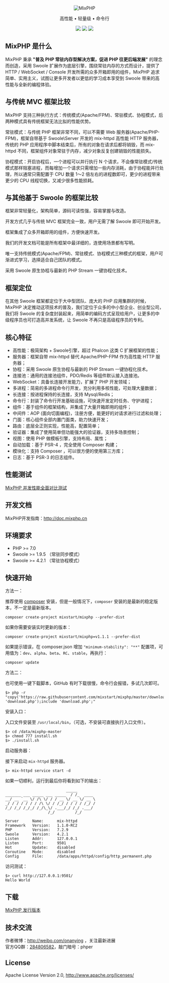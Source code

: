 <br>

<p align="center">
<img src="https://box.kancloud.cn/90f9b3c1d667aefa77b09ea1b7ffb054_120x120.png" alt="MixPHP">
</p>

<p align="center">高性能 • 轻量级 • 命令行</p>

<p align="center">
<img src="https://img.shields.io/badge/downloads-29k-green.svg">
<img src="https://img.shields.io/badge/platform-linux%20%7C%20win%20%7C%20osx-lightgrey.svg">
<img src="https://img.shields.io/badge/size-160%20KB-green.svg">
</p>

## MixPHP 是什么

MixPHP 秉承 **"普及 PHP 常驻内存型解决方案，促进 PHP 往更后端发展"** 的理念而创造，采用 Swoole 扩展作为底层引擎，围绕常驻内存的方式而设计，提供了 HTTP / WebSocket / Console 开发所需的众多开箱即用的组件，MixPHP 追求简单、实用主义，试图让更多开发者以更低的学习成本享受到 Swoole 带来的高性能与全新的编程体验。

## 与传统 MVC 框架比较

MixPHP 支持三种执行方式：传统模式(Apache/FPM)、常驻模式、协程模式，后两种模式具有传统框架无法比拟的性能优势。

常驻模式：与传统 PHP 框架非常不同，可以不需要 Web 服务器(Apache/PHP-FPM)，框架自带基于 Swoole\Server 开发的 mix-httpd 高性能 HTTP 服务器，传统的 PHP 应用程序中脚本结束后，所有的对象在请求后都将销毁，而 mix-httpd 不同，框架组件对象常驻于内存，减少对象反复创建销毁的性能损失。

协程模式：开启协程后，一个进程可以并行执行 N 个请求，不会像常驻模式/传统模式那样阻塞进程，而每增加一个请求只需增加一些内存消耗，由于协程能并行处理，所以通常只需配置于 CPU 数量 1～2 倍左右的进程数即可，更少的进程带来更少的 CPU 线程切换，又减少很多性能损耗。

## 与其他基于 Swoole 的框架比较

框架非常轻量化，架构简单，源码可读性强，容易掌握与改造。

开发方式几乎与传统 MVC 框架完全一致，用户无需了解 Swoole 即可开始开发。

框架集成了众多开箱即用的组件，方便快速开发。

我们的开发文档可能是所有框架中最详细的，连使用场景都有写明。

唯一支持传统模式(Apache/FPM)、常驻模式、协程模式三种模式的框架，用户可渐进式学习，选择适合自己团队的模式。

采用 Swoole 原生协程与最新的 PHP Stream 一键协程化技术。

## 框架定位

在其他 Swoole 框架都定位于大中型团队、庞大的 PHP 应用集群的时候，MixPHP 决定推动这项技术的普及，我们定位于众多的中小型企业、创业型公司，我们将 Swoole 的复杂度封装起来，用简单的编码方式呈现给用户，让更多的中级程序员也可打造高并发系统，让 Swoole 不再只是高级程序员的专利。

## 核心特征

* 高性能：极简架构 + Swoole引擎，超过 Phalcon 这类 C 扩展框架的性能；
* 服务器：框架自带 mix-httpd 替代 Apache/PHP-FPM 作为高性能 HTTP 服务器；
* 协程：采用 Swoole 原生协程与最新的 PHP Stream 一键协程化技术。
* 连接池：通用的连接池组件，PDO/Redis 等组件默认接入连接池。
* WebSocket：具备长连接开发能力，扩展了 PHP 开发领域；
* 多进程：简易的多进程命令行开发，充分利用多核性能，可处理大量数据；
* 长连接：按进程保持的长连接，支持 Mysql/Redis；
* 命令行：封装了命令行开发基础设施，可快速开发定时任务、守护进程；
* 组件：基于组件的框架结构，并集成了大量开箱即用的组件；
* 中间件：AOP (面向切面编程)，注册方便，能更好的对请求进行过滤和处理；
* 门面：核心组件全部内置门面类，助力快速开发；
* 路由：底层全正则实现，性能高，配置简单；
* 验证器：集成了使用简单但功能强大的验证器，支持多场景控制；
* 视图：使用 PHP 做模板引擎，支持布局、属性；
* 自动加载：基于 PSR-4 ，完全使用 Composer 构建；
* 模块化：支持 Composer ，可以很方便的使用第三方库；
* 日志：基于 PSR-3 的日志组件。

## 性能测试

[MixPHP 并发性能全面对比测试](http://www.jianshu.com/p/f769b6be1caf)

## 开发文档

MixPHP开发指南：http://doc.mixphp.cn

## 环境要求

* PHP >= 7.0
* Swoole >= 1.9.5 （常驻同步模式）
* Swoole >= 4.2.1 （常驻协程模式）

## 快速开始

方法一：

推荐使用 [composer](https://www.phpcomposer.com/) 安装，但是一般情况下，`composer` 安装的是最新的稳定版本，不一定是最新版本。

```shell
composer create-project mixstart/mixphp --prefer-dist
```
如果你需要安装实时更新的版本：

```shell
composer create-project mixstart/mixphp=v1.1.1 --prefer-dist
```

如果提示错误，在 composer.json 增加 `"minimum-stability": "**"` 配置项，可用值为：`dev`、`alpha`、`beta`、`RC`、`stable`，再执行：

```shell
composer update
```

方法二：

也可使用一键下载脚本，GitHub 有时下载很慢，命令行会报错，多试几次即可。

```shell
$> php -r "copy('https://raw.githubusercontent.com/mixstart/mixphp/master/download.php', 'download.php');include 'download.php';"
```

安装入口：

入口文件安装至 `/usr/local/bin`，（可选，不安装可直接执行入口文件）。

```shell
$> cd /data/mixphp-master
$> chmod 777 install.sh
$> ./install.sh
```

启动服务器：

接下来启动 `mix-httpd` 服务器。

```
$> mix-httpd service start -d
```

如果一切顺利，运行到最后你将看到如下的输出：

```
                           _____
_______ ___ _____ ___ _____  / /_  ____
__/ __ `__ \/ /\ \/ / / __ \/ __ \/ __ \
_/ / / / / / / /\ \/ / /_/ / / / / /_/ /
/_/ /_/ /_/_/ /_/\_\/ .___/_/ /_/ .___/
                   /_/         /_/

Server      Name:      mix-httpd
Framework   Version:   1.1.0-RC2
PHP         Version:   7.2.9
Swoole      Version:   4.2.1
Listen      Addr:      127.0.0.1
Listen      Port:      9501
Hot         Update:    disabled
Coroutine   Mode:      disabled
Config      File:      /data/apps/httpd/config/http_permanent.php
```

访问测试：

```
$> curl http://127.0.0.1:9501/
Hello World
```

## 下载

[MixPHP 发行版本](https://github.com/mixstart/mixphp/releases)

## 技术交流

作者微博：http://weibo.com/onanying ，关注最新进展     
官方QQ群：[284806582](http://shang.qq.com/wpa/qunwpa?idkey=b3a8618d3977cda4fed2363a666b081a31d89e3d31ab164497f53b72cf49968a)，敲门暗号：phper

## License

Apache License Version 2.0, http://www.apache.org/licenses/
